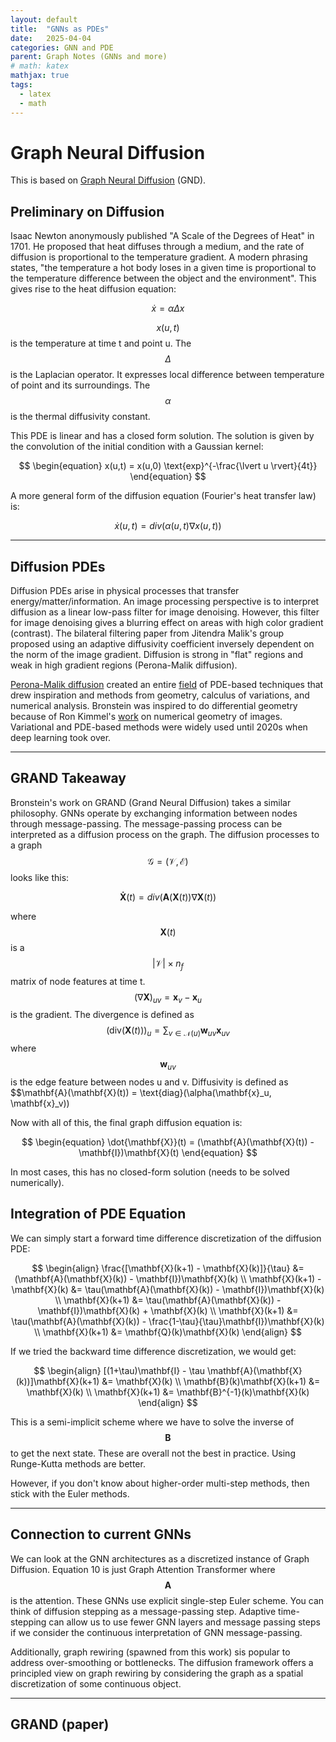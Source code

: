 ```yaml
---
layout: default
title:  "GNNs as PDEs"
date:   2025-04-04
categories: GNN and PDE
parent: Graph Notes (GNNs and more)
# math: katex
mathjax: true
tags: 
  - latex
  - math
---
```


# Graph Neural Diffusion

This is based on [Graph Neural Diffusion](https://arxiv.org/abs/2106.10934) (GND).

## Preliminary on Diffusion

Isaac Newton anonymously published "A Scale of the Degrees of Heat" in 1701. He proposed that heat diffuses through a medium, and the rate of diffusion is proportional to the temperature gradient. A modern phrasing states, "the temperature a hot body loses in a given time is proportional to the temperature difference between the object and the environment". This gives rise to the heat diffusion equation:

$$
\begin{equation}
\dot x = \alpha \Delta x
\end{equation}
$$

$$x(u,t)$$ is the temperature at time t and point u. The $$\Delta$$ is the Laplacian operator. It expresses local difference between temperature of point and its surroundings. The $$\alpha$$ is the thermal diffusivity constant.

This PDE is linear and has a closed form solution. The solution is given by the convolution of the initial condition with a Gaussian kernel:

$$
\begin{equation}
x(u,t) = x(u,0) \text{exp}^{-\frac{\lvert u \rvert}{4t}}
\end{equation}
$$

A more general form of the diffusion equation (Fourier's heat transfer law) is:

$$
\begin{equation}
\dot x(u,t) = div(\alpha(u,t) \nabla x(u,t))
\end{equation}
$$

---

## Diffusion PDEs

Diffusion PDEs arise in physical processes that transfer energy/matter/information. An image processing perspective is to interpret diffusion as a linear low-pass filter for image denoising. However, this filter for image denoising gives a blurring effect on areas with high color gradient (contrast). The bilateral filtering paper from Jitendra Malik's group proposed using an adaptive diffusivity coefficient inversely dependent on the norm of the image gradient. Diffusion is strong in "flat" regions and weak in high gradient regions (Perona-Malik diffusion).

[Perona-Malik diffusion](/home/an-dang/anisotropic_diffusion.pdf) created an entire [field](https://www.mia.uni-saarland.de/weickert/Papers/book.pdf) of PDE-based techniques that drew inspiration and methods from geometry, calculus of variations, and numerical analysis. Bronstein was inspired to do differential geometry because of Ron Kimmel's [work](https://books.google.co.uk/books?id=su7xBwAAQBAJ) on numerical geometry of images. Variational and PDE-based methods were widely used until 2020s when deep learning took over.

---

## GRAND Takeaway

Bronstein's work on GRAND (Grand Neural Diffusion) takes a similar philosophy. GNNs operate by exchanging information between nodes through message-passing. The message-passing process can be interpreted as a diffusion process on the graph. The diffusion processes to a graph $$\mathcal{G} = (\mathcal{V}, \mathcal{E})$$ looks like this:

$$
\begin{equation}
\mathbf{\dot X}(t) = div(\mathbf{A}(\mathbf{X}(t)) \nabla \mathbf{X}(t))
\end{equation}
$$

where $$\mathbf{X}(t)$$ is a $$\lvert \mathcal{V} \rvert \times n_f$$ matrix of node features at time t. $$(\nabla \mathbf{X})_{uv} = \mathbf{x}_v - \mathbf{x}_u$$ is the gradient. The divergence is defined as $$(\text{div}(\mathbf{X}(t)))_u = \sum_{v \in \mathcal{N}(u)} \mathbf{w}_{uv} \mathbf{x}_{uv}$$ where $$\mathbf{w}_{uv}$$ is the edge feature between nodes u and v. Diffusivity is defined as $$\mathbf{A}(\mathbf{X}(t)) = \text{diag}(\alpha(\mathbf{x}_u, \mathbf{x}_v))

Now with all of this, the final graph diffusion equation is:

$$
\begin{equation}
\dot{\mathbf{X}}(t) = (\mathbf{A}(\mathbf{X}(t)) - \mathbf{I})\mathbf{X}(t)
\end{equation}
$$

In most cases, this has no closed-form solution (needs to be solved numerically). 


## Integration of PDE Equation
We can simply start a forward time difference discretization of the diffusion PDE:

$$
\begin{align}
\frac{[\mathbf{X}(k+1) - \mathbf{X}(k)]}{\tau} &= (\mathbf{A}(\mathbf{X}(k)) - \mathbf{I})\mathbf{X}(k) \\
\mathbf{X}(k+1) - \mathbf{X}(k) &= \tau(\mathbf{A}(\mathbf{X}(k)) - \mathbf{I})\mathbf{X}(k) \\
\mathbf{X}(k+1) &= \tau(\mathbf{A}(\mathbf{X}(k)) - \mathbf{I})\mathbf{X}(k) + \mathbf{X}(k) \\
\mathbf{X}(k+1) &= \tau(\mathbf{A}(\mathbf{X}(k)) - \frac{1-\tau}{\tau}\mathbf{I})\mathbf{X}(k) \\
\mathbf{X}(k+1) &= \mathbf{Q}(k)\mathbf{X}(k)
\end{align}
$$

If we tried the backward time difference discretization, we would get:

$$
\begin{align}
[(1+\tau)\mathbf{I} - \tau \mathbf{A}(\mathbf{X}(k))]\mathbf{X}(k+1) &= \mathbf{X}(k) \\
\mathbf{B}(k)\mathbf{X}(k+1) &= \mathbf{X}(k) \\
\mathbf{X}(k+1) &= \mathbf{B}^{-1}(k)\mathbf{X}(k)
\end{align}
$$

This is a semi-implicit scheme where we have to solve the inverse of $$\mathbf{B}$$ to get the next state. These are overall not the best in practice. Using Runge-Kutta methods are better.

However, if you don't know about higher-order multi-step methods, then stick with the Euler methods.

---

## Connection to current GNNs

We can look at the GNN architectures as a discretized instance of Graph Diffusion. Equation 10 is just Graph Attention Transformer where $$\mathbf{A}$$ is the attention. These GNNs use explicit single-step Euler scheme. You can think of diffusion stepping as a message-passing step. Adaptive time-stepping can allow us to use fewer GNN layers and message passing steps if we consider the continuous interpretation of GNN message-passing.

Additionally, graph rewiring (spawned from this work) sis popular to address over-smoothing or bottlenecks. The diffusion framework offers a principled view on graph rewiring by considering the graph as a spatial discretization of some continuous object.

---

## GRAND (paper)